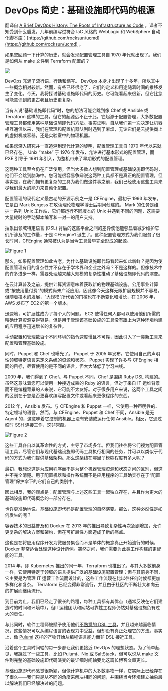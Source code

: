 # DevOps 简史：基础设施即代码的根源

翻译自 [A Brief DevOps History: The Roots of Infrastructure as Code](https://thenewstack.io/a-brief-devops-history-the-roots-of-infrastructure-as-code/) 。译者不知受到什么启发，几年前编写过符合 IaC 风格的 WebLogic 和 WebSphere 自动化脚本库：[https://github.com/rocksun/ucmd](https://github.com/rocksun/ucmd) 。

如果您回顾一下计算的历史，就会发现配置管理工具自 1970 年代就出现了。我们是如何从 make 文件到 Terraform 配置的？

![](https://cdn.thenewstack.io/media/2023/04/a65a813a-artificial-intelligence--1024x686.jpg)

DevOps 充满了流行语、行话和缩写。 DevOps 本身才出现了十多年，所以其中一些概念相对较新。然而，有些已经很老了，它们的定义和用途随着时间的推移发生了变化。今天，我将探讨基础设施即代码的历史。它可能看起来很新，但它比您可能意识到的更古老且历史更复杂。

当有人说“基础设施即代码”时，您的想法可能会跳到像 Chef 或 Ansible 或 Terraform 这样的工具，但它的起源远不止于此。它起源于配置管理，大多数配置管理工具都使用某种基础设施即代码方法。事实证明，自从我们第一次决定让机器相互通信以来，我们在管理和配置机器队列时遇到了麻烦，无论它们是云提供商上的虚拟机或容器，还是实验室中的物理机器。

如果您深入研究并一直追溯到现代计算的黎明，配置管理工具自 1970 年代以来就已经存在。 Unix “make” 于 1976 年发布，允许进行基本形式的配置管理，而 PXE 引导于 1981 年引入，为整机带来了早期形式的配置管理。

这两种工具至今仍在广泛使用，但当大多数人想到配置管理或基础设施即代码时，他们不会跳到脑海中。您可能很容易争辩说这两种工具都不是真正的配置管理，但事实是，在我们拥有更复杂的工具为我们做这件事之前，我们已经使用这些工具来尽我们最大的能力来自动化配置。

配置管理的现代定义最古老的开源示例之一是 CFEngine，最初于 1993 年发布。它是由 Mark Burgess 在攻读理论物理学博士后期间创建的。 Mark 的任务是维护一系列 Unix 工作站，它们都运行不同版本的 Unix 并遇到不同的问题，这需要大量耗时的手动脚本编写和一对一的用户支持。

抽象出领域特定语言 (DSL) 背后的这些平台之间的差异使他能够显着减少维护它们所涉及的工作量，于是 CFEngine1 诞生了。这种配置管理方式为我们服务了很长时间，CFEngine 通常被认为是当今工具最早完全形成的起源。

![Figure 1](https://cdn.thenewstack.io/media/2023/04/4232ddaa-image1.png)

那么，如果配置管理如此古老，为什么基础设施即代码看起来如此新鲜？是因为使配置管理有用的复杂性并不存在于学术界和企业之外吗？不是这样的。但像技术中的许多进步一样，需要处理越来越大规模的复杂性推动了基础设施即代码的演变。

在云计算普及之前，提供计算资源意味着获取新的物理基础设施。公用事业计算或“按使用量付费”的模式尚未广泛应用，因此像今天这样无限扩展规模并不容易。但随着技术的发展，“大规模”所代表的门槛也在不断变化和增长，在 2006 年， AWS 发布了 EC2 的第一个版本。

迅速地，可扩展性成为了每个人的问题。 EC2 使得任何人都可以使用他们所需的精确计算资源变得容易，但是用于管理该基础设施的工具没有跟上为这种环境构建的应用程序迅速增长的复杂性。

手动配置和管理数百个不同环境的指令速度慢且不可靠，因此引入了一类新工具来配置和管理基础设施。

同时，Puppet 和 Chef 也曝光了。 Puppet 于 2005 年发布。它使用自己的声明性领域特定语言来定义系统的资源和状态。 Puppet 实现了许多与 CFEngine 相同的目标，尽管使用的是不同的语言，但大大降低了学习曲线。

2009 年，我们得到了 Chef。与 Puppet 不同，Chef 是围绕 Ruby DSL 构建的。虽然这意味着您可以使用一种接近成熟的 Ruby 的语言，但对于来自 IT 运维背景而不是编程背景的人来说，它可能不太友好。对于很多用户来说，这两个工具之间的区别在于您是否更喜欢编写配置文件或看起来更像程序的东西。

2012 年，Ansible 发布。与 CFEngine 和 Puppet 一样，它使用一种声明性的、特定领域的语言。然而，与 CFEngine、Puppet 和 Chef 不同，Ansible 是无 Agent 的，这意味着它控制的机器上没有安装或运行任何 Ansible。相反，它通过临时 SSH 连接工作，这非常酷。

![Figure 2](https://cdn.thenewstack.io/media/2023/04/45e0a18d-image2.png)

这些工具各自以其革命性的方式，主导了市场多年。但我们往往将它们视为配置管理工具，尽管它们与现代基础设施即代码工具执行相同的任务，并可以以类似于代码的方式为我们提供基础架构。那么这条线在哪里？模糊程度有多大呢？

最初，我想说这是为应用程序而不是为整个机器管理资源和状态之间的区别，但这并不完全清楚。用于配置机器和操作系统而不是应用程序的工具确实存在于“配置管理”保护伞下的它们自己的类别中。

因此相反，我的观点是：配置管理与上述这些工具一起独立存在，并且作为更大的基础设施即代码概念的一部分存在。

也许更准确地说，基础设施即代码是配置管理的自然演变。那么，这种必然性是如何发生的呢？

容器技术的日益普及和 Docker 在 2013 年的推出导致复杂性再次急剧增加，允许更复杂的解决方案和架构，但在可扩展性方面造成了新的痛点。

这也是在将应用程序开发为微服务集合而不是单体的概念真正开始流行的时候，Docker 非常适合处理这种设计范例。突然之间，我们需要为此类工作构建的更智能的工具。

2014 年，即 Kubernetes 推出的同一年，Terraform 也推出了。与其大多数前身一样，它使用特定于领域的语言提供广泛的基础设施配置管理；但与其前身不同，它主要是为管理 IT 运营工作流而设计的，这些工作流现在比以往任何时候都更加多样化和复杂。 Terraform 已经变得非常流行，并且由于社区的不断壮大和向云的扩展而继续流行。

到目前为止，我们已经走了很长的路程，每种工具都有其优点（通常反映在它们建造时的时间和环境中），但IT运维团队和网站可靠性工程师仍然对基础设施负有过大的责任。

与此同时，软件工程师被赋予使用他们[不熟悉的 DSL 工具](https://roadmap.sh/guides/unfamiliar-codebase)，并且越来越面临情况，这些情况可以从编程语言的表现力中受益，但却没有真正处理它的方法。事实上，像 [Pulumi](https://www.pulumi.com/?utm_content=inline-mention) 这样的产物开始从编程语言能力而非 DSL 接近工具。

沿着这个工具时间轴的每一步都让我们更接近 DevOps 的理想状态。为了简单起见，我跳过了一些工具，比如 Pulumi、Nix 或 SaltStack，但可以说从 make 文件到完整的基础设施即代码演变的最详细时间轴要比这篇长博客文章更长。

基础设施即代码感觉很新颖，但像计算机中的大多数事物一样，它实际上已经存在了很久——我们只是从不同的角度来解决相同的问题，并围绕当今环境建立抽象层以解决我们已经解决过的问题。
